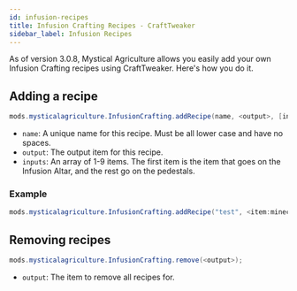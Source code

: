 ```yaml
---
id: infusion-recipes
title: Infusion Crafting Recipes - CraftTweaker
sidebar_label: Infusion Recipes
---
```


As of version 3.0.8, Mystical Agriculture allows you easily add your own Infusion Crafting recipes using CraftTweaker. Here's how you do it.

## Adding a recipe
```java
mods.mysticalagriculture.InfusionCrafting.addRecipe(name, <output>, [inputs]);
```

- `name`: A unique name for this recipe. Must be all lower case and have no spaces.
- `output`: The output item for this recipe.  
- `inputs`: An array of 1-9 items. The first item is the item that goes on the Infusion Altar, and the rest go on the pedestals. 

### Example
```java
mods.mysticalagriculture.InfusionCrafting.addRecipe("test", <item:minecraft:stick> * 10, [<item:minecraft:diamond>, <tag:forge:ingots/iron>, <item:minecraft:stick>]);
```

## Removing recipes
```java
mods.mysticalagriculture.InfusionCrafting.remove(<output>);
```

- `output`: The item to remove all recipes for.